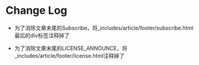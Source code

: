 # Change Log

- 为了消除文章末尾的Subscribe，将_includes/article/footer/subscribe.html最后的div标签注释掉了

- 为了消除文章末尾的LICENSE_ANNOUNCE，将_includes/article/footer/license.html注释掉了    

